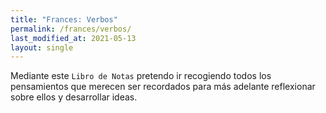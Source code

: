 ```yaml
---
title: "Frances: Verbos"
permalink: /frances/verbos/
last_modified_at: 2021-05-13
layout: single
---
```


Mediante este `Libro de Notas` pretendo ir recogiendo todos los pensamientos que merecen ser recordados para más adelante reflexionar sobre ellos y desarrollar ideas. 


## 

## 
